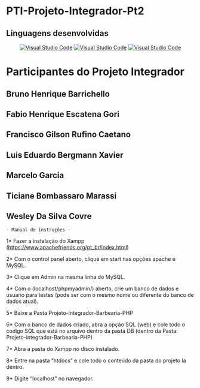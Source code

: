 # PTI-Projeto-Integrador-Pt2
## Linguagens desenvolvidas

<div align="center" dir="auto">
 <a target="_blank" rel="noopener noreferrer nofollow" href="https://img.shields.io/badge/PHP-777BB4?style=for-the-badge&logo=php&logoColor=white"><img alt="Visual Studio Code" src="https://img.shields.io/badge/HTML5-E34F26?style=for-the-badge&logo=html5&logoColor=white" data-canonical-src="https://img.shields.io/badge/PHP-777BB4?style=for-the-badge&logo=php&logoColor=white" style="max-width: 100%;"></a>   <a target="_blank" rel="noopener noreferrer nofollow" href="https://img.shields.io/badge/PHP-777BB4?style=for-the-badge&logo=php&logoColor=white"><img alt="Visual Studio Code" src="https://img.shields.io/badge/CSS3-1572B6?style=for-the-badge&logo=css3&logoColor=white" data-canonical-src="https://img.shields.io/badge/PHP-777BB4?style=for-the-badge&logo=php&logoColor=white" style="max-width: 100%;"></a>  <a target="_blank" rel="noopener noreferrer nofollow" href="https://img.shields.io/badge/PHP-777BB4?style=for-the-badge&logo=php&logoColor=white"><img alt="Visual Studio Code" src="https://img.shields.io/badge/PHP-777BB4?style=for-the-badge&logo=php&logoColor=white" data-canonical-src="https://img.shields.io/badge/PHP-777BB4?style=for-the-badge&logo=php&logoColor=white" style="max-width: 100%;"></a> </div>

# Participantes do Projeto Integrador 
## Bruno Henrique Barrichello
## Fabio Henrique Escatena Gori
## Francisco Gilson Rufino Caetano
## Luis Eduardo Bergmann Xavier
## Marcelo Garcia
## Ticiane Bombassaro Marassi
## Wesley Da Silva Covre

    - Manual de instruções -  

1* Fazer a instalação do Xampp (https://www.apachefriends.org/pt_br/index.html) 

2* Com o control panel aberto, clique em start nas opções apache e MySQL. 

3* Clique em Admin na mesma linha do MySQL. 

4* Com o (localhost/phpmyadmin/) aberto, crie um banco de dados e usuario para testes (pode ser com o mesmo nome ou diferente do banco de dados atual). 

5* Baixe a Pasta Projeto-integrador-Barbearia-PHP 

6* Com o banco de dados criado, abra a opção SQL (web) e cole todo o codigo SQL que está no arquivo dentro da pasta DB (dentro da Pasta: Projeto-integrador-Barbearia-PHP) 

7* Abra a pasta do Xampp no disco instalado. 

8* Entre na pasta “htdocs” e cole todo o conteúdo da pasta do projeto la dentro. 

9* Digite “localhost” no navegador. 
